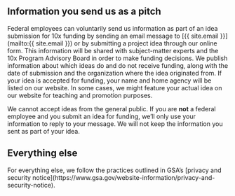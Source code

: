 <h2 class="margin-bottom-5 border-top-p5 padding-top-2 margin-top-5">Information you send us as a pitch</h2>

Federal employees can voluntarily send us information as part of an idea submission for 10x funding by sending an email message to [{{ site.email }}](mailto:{{ site.email }}) or by submitting a project idea through our online form. This information will be shared with subject-matter experts and the 10x Program Advisory Board in order to make funding decisions. We publish information about which ideas do and do not receive funding, along with the date of submission and the organization where the idea originated from. If your idea is accepted for funding, your name and home agency will be listed on our website. In some cases, we might feature your actual idea on our website for teaching and promotion purposes.

We cannot accept ideas from the general public. If you are **not** a federal employee and you submit an idea for funding, we’ll only use your information to reply to your message. We will not keep the information you sent as part of your idea.

<h2 class="margin-bottom-5 border-top-p5 padding-top-2 margin-top-5">Everything else</h2>
For everything else, we follow the practices outlined in GSA’s [privacy and security notice](https://www.gsa.gov/website-information/privacy-and-security-notice).
